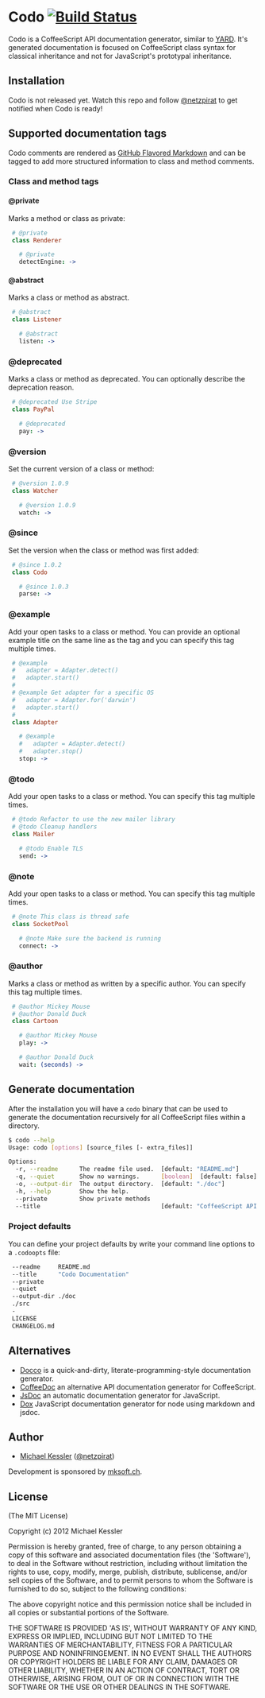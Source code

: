 # Codo [![Build Status](https://secure.travis-ci.org/netzpirat/codo.png)](http://travis-ci.org/netzpirat/codo.png)

Codo is a CoffeeScript API documentation generator, similar to [YARD](http://yardoc.org/). It's generated documentation
is focused on CoffeeScript class syntax for classical inheritance and not for JavaScript's prototypal inheritance.

## Installation

Codo is not released yet. Watch this repo and follow [@netzpirat](http://twitter.com/#!/netzpirat) to get notified
when Codo is ready!

## Supported documentation tags

Codo comments are rendered as [GitHub Flavored Markdown](http://github.github.com/github-flavored-markdown/)
and can be tagged to add more structured information to class and method comments.

### Class and method tags

#### @private

Marks a method or class as private:

```CoffeeScript
 # @private
 class Renderer

   # @private
   detectEngine: ->
```

#### @abstract

Marks a class or method as abstract.

```CoffeeScript
 # @abstract
 class Listener

   # @abstract
   listen: ->
```

### @deprecated

Marks a class or method as deprecated. You can optionally describe the deprecation reason.

```CoffeeScript
 # @deprecated Use Stripe
 class PayPal

   # @deprecated
   pay: ->
```

### @version

Set the current version of a class or method:

```CoffeeScript
 # @version 1.0.9
 class Watcher

   # @version 1.0.9
   watch: ->
```

### @since

Set the version when the class or method was first added:

```CoffeeScript
 # @since 1.0.2
 class Codo

   # @since 1.0.3
   parse: ->
```

### @example

Add your open tasks to a class or method. You can provide an optional example title on the same line as the tag and
you can specify this tag multiple times.

```CoffeeScript
 # @example
 #   adapter = Adapter.detect()
 #   adapter.start()
 #
 # @example Get adapter for a specific OS
 #   adapter = Adapter.for('darwin')
 #   adapter.start()
 #
 class Adapter

   # @example
   #   adapter = Adapter.detect()
   #   adapter.stop()
   stop: ->
```

### @todo

Add your open tasks to a class or method. You can specify this tag multiple times.

```CoffeeScript
 # @todo Refactor to use the new mailer library
 # @todo Cleanup handlers
 class Mailer

   # @todo Enable TLS
   send: ->
```

### @note

Add your open tasks to a class or method. You can specify this tag multiple times.

```CoffeeScript
 # @note This class is thread safe
 class SocketPool

   # @note Make sure the backend is running
   connect: ->
```

### @author

Marks a class or method as written by a specific author. You can specify this tag multiple times.

```CoffeeScript
 # @author Mickey Mouse
 # @author Donald Duck
 class Cartoon

   # @author Mickey Mouse
   play: ->

   # @author Donald Duck
   wait: (seconds) ->
```

## Generate documentation

After the installation you will have a `codo` binary that can be used to generate the documentation recursively for all
CoffeeScript files within a directory.

```bash
$ codo --help
Usage: codo [options] [source_files [- extra_files]]

Options:
  -r, --readme      The readme file used.  [default: "README.md"]
  -q, --quiet       Show no warnings.      [boolean]  [default: false]
  -o, --output-dir  The output directory.  [default: "./doc"]
  -h, --help        Show the help.
  --private         Show private methods
  --title                                  [default: "CoffeeScript API Documentation"]
```

### Project defaults

You can define your project defaults by write your command line options to a `.codoopts` file:

```bash
 --readme     README.md
 --title      "Codo Documentation"
 --private
 --quiet
 --output-dir ./doc
 ./src
 -
 LICENSE
 CHANGELOG.md
```

## Alternatives

* [Docco](http://jashkenas.github.com/docco/) is a quick-and-dirty, literate-programming-style documentation generator.
* [CoffeeDoc](https://github.com/omarkhan/coffeedoc) an alternative API documentation generator for CoffeeScript.
* [JsDoc](https://github.com/micmath/jsdoc) an automatic documentation generator for JavaScript.
* [Dox](https://github.com/visionmedia/dox) JavaScript documentation generator for node using markdown and jsdoc.

## Author

* [Michael Kessler](https://github.com/netzpirat) ([@netzpirat](http://twitter.com/#!/netzpirat))

Development is sponsored by [mksoft.ch](https://mksoft.ch).

## License

(The MIT License)

Copyright (c) 2012 Michael Kessler

Permission is hereby granted, free of charge, to any person obtaining
a copy of this software and associated documentation files (the
'Software'), to deal in the Software without restriction, including
without limitation the rights to use, copy, modify, merge, publish,
distribute, sublicense, and/or sell copies of the Software, and to
permit persons to whom the Software is furnished to do so, subject to
the following conditions:

The above copyright notice and this permission notice shall be
included in all copies or substantial portions of the Software.

THE SOFTWARE IS PROVIDED 'AS IS', WITHOUT WARRANTY OF ANY KIND,
EXPRESS OR IMPLIED, INCLUDING BUT NOT LIMITED TO THE WARRANTIES OF
MERCHANTABILITY, FITNESS FOR A PARTICULAR PURPOSE AND NONINFRINGEMENT.
IN NO EVENT SHALL THE AUTHORS OR COPYRIGHT HOLDERS BE LIABLE FOR ANY
CLAIM, DAMAGES OR OTHER LIABILITY, WHETHER IN AN ACTION OF CONTRACT,
TORT OR OTHERWISE, ARISING FROM, OUT OF OR IN CONNECTION WITH THE
SOFTWARE OR THE USE OR OTHER DEALINGS IN THE SOFTWARE.

